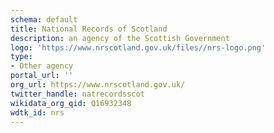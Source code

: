 ```yaml
---
schema: default
title: National Records of Scotland
description: an agency of the Scottish Government
logo: 'https://www.nrscotland.gov.uk/files//nrs-logo.png'
type:
- Other agency
portal_url: ''
org_url: https://www.nrscotland.gov.uk/
twitter_handle: natrecordsscot
wikidata_org_qid: Q16932348
wdtk_id: nrs
---
```

